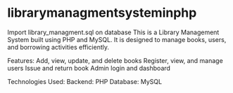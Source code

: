 # librarymanagmentsysteminphp

Import library_managment.sql on database
This is a Library Management System built using PHP and MySQL.
It is designed to manage books, users, and borrowing activities efficiently.

Features:
Add, view, update, and delete books
Register, view, and manage users
Issue and return book
Admin login and dashboard

Technologies Used:
Backend: PHP
Database: MySQL
